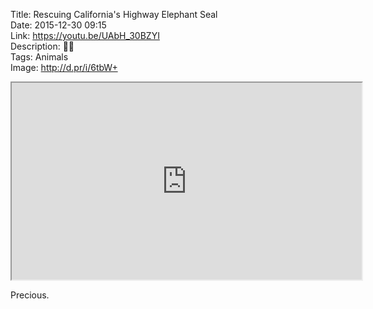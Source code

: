 Title: Rescuing California's Highway Elephant Seal  
Date: 2015-12-30 09:15  
Link: https://youtu.be/UAbH_30BZYI  
Description: 🌊🦁  
Tags: Animals  
Image: http://d.pr/i/6tbW+  

<!-- FitVids (http://fitvidsjs.com) -->
<script src="/js/fitvids.js"></script>
<script>
	$(document).ready(function(){
		$(".entry").fitVids();
	});
</script>

<iframe width="560" height="315" src="https://www.youtube.com/embed/UAbH_30BZYI" allowfullscreen></iframe>

Precious.